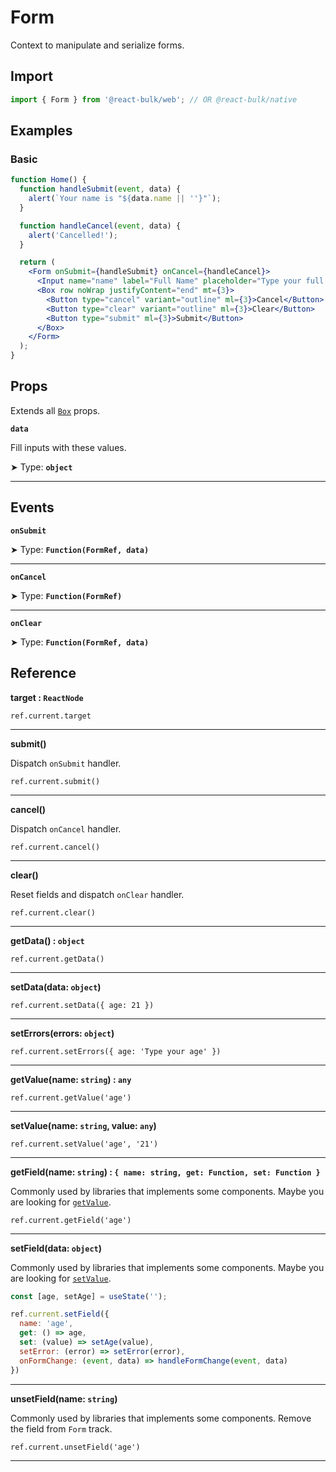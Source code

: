 # Form

Context to manipulate and serialize forms.

## Import

```jsx
import { Form } from '@react-bulk/web'; // OR @react-bulk/native
```

## Examples

### Basic

```jsx live
function Home() {
  function handleSubmit(event, data) {
    alert(`Your name is "${data.name || ''}"`);
  }

  function handleCancel(event, data) {
    alert('Cancelled!');
  }

  return (
    <Form onSubmit={handleSubmit} onCancel={handleCancel}>
      <Input name="name" label="Full Name" placeholder="Type your full name" />
      <Box row noWrap justifyContent="end" mt={3}>
        <Button type="cancel" variant="outline" ml={3}>Cancel</Button>
        <Button type="clear" variant="outline" ml={3}>Clear</Button>
        <Button type="submit" ml={3}>Submit</Button>
      </Box>
    </Form>
  );
}
```

## Props

Extends all [`Box`](/docs/components/box#props) props.

**`data`**

Fill inputs with these values.

➤ Type: **`object`** <br/>

---

## Events

**`onSubmit`**

➤ Type: **`Function(FormRef, data)`** <br/>

---

**`onCancel`**

➤ Type: **`Function(FormRef)`** <br/>

---

**`onClear`**

➤ Type: **`Function(FormRef, data)`** <br/>

## Reference

**target : `ReactNode`**

`ref.current.target`

---

**submit()**

Dispatch `onSubmit` handler.

`ref.current.submit()`

---

**cancel()**

Dispatch `onCancel` handler.

`ref.current.cancel()`

---

**clear()**

Reset fields and dispatch `onClear` handler.

`ref.current.clear()`

---

**getData() : `object`**

`ref.current.getData()`

---

**setData(data: `object`)**

`ref.current.setData({ age: 21 })`

---

**setErrors(errors: `object`)**

`ref.current.setErrors({ age: 'Type your age' })`

---

**getValue(name: `string`) : `any`**

`ref.current.getValue('age')`

---

**setValue(name: `string`, value: `any`)**

`ref.current.setValue('age', '21')`

---

**getField(name: `string`) : `{ name: string, get: Function, set: Function }`**

Commonly used by libraries that implements some components. Maybe you are looking for [`getValue`](#getValue).

`ref.current.getField('age')`

---

**setField(data: `object`)**

Commonly used by libraries that implements some components. Maybe you are looking for [`setValue`](#setValue).

```jsx
const [age, setAge] = useState('');

ref.current.setField({
  name: 'age',
  get: () => age,
  set: (value) => setAge(value),
  setError: (error) => setError(error),
  onFormChange: (event, data) => handleFormChange(event, data)
})
```

---

**unsetField(name: `string`)**

Commonly used by libraries that implements some components. Remove the field from `Form` track.

`ref.current.unsetField('age')`

---
